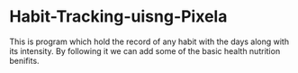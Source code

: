 # Habit-Tracking-uisng-Pixela
This is program which hold the record of any habit with the days along with its intensity.
By following it we can add some of the basic health nutrition benifits.
